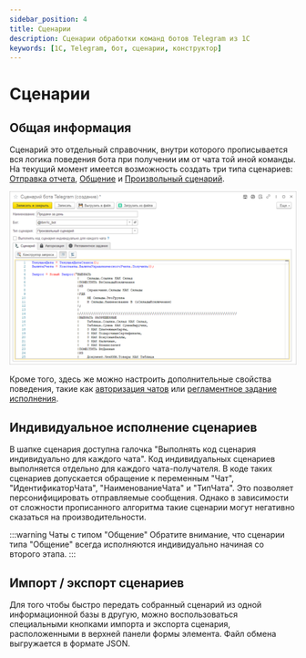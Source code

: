 ```yaml
---
sidebar_position: 4
title: Сценарии
description: Сценарии обработки команд ботов Telegram из 1С
keywords: [1С, Telegram, бот, сценарии, конструктор]
---
```


# Сценарии

## Общая информация

Сценарий это отдельный справочник, внутри которого прописывается вся логика поведения бота при получении им от чата той иной команды. На текущий момент имеется возможность создать три типа сценариев: [Отправка отчета](docs\usage-guide\report-sending.md), [Общение](docs\usage-guide\conversation\conversation.md) и [Произвольный сценарий](docs\usage-guide\arbitrary-script\arbitrary-script.md).

![Сценарий Telegram](../img/script.png)

Кроме того, здесь же можно настроить дополнительные свойства поведения, такие как [авторизация чатов](docs\usage-guide\chat-auth.md) или [регламентное задание исполнения](docs\usage-guide\scheduled-scripts.md).

## Индивидуальное исполнение сценариев

В шапке сценария доступна галочка "Выполнять код сценария индивидуально для каждого чата". Код индивидуальных сценариев выполняется отдельно для каждого чата-получателя. В коде таких сценариев допускается обращение к переменным "Чат", "ИдентификаторЧата", "НаименованиеЧата" и "ТипЧата". Это позволяет персонифицировать отправляемые сообщения. Однако в зависимости от сложности прописанного алгоритма такие сценарии могут негативно сказаться на производительности.

:::warning Чаты с типом "Общение"
Обратите внимание, что сценарии типа "Общение" всегда исполняются индивидуально начиная со второго этапа.
:::

## Импорт / экспорт сценариев

Для того чтобы быстро передать собранный сценарий из одной информационной базы в другую, можно воспользоваться специальными кнопками импорта и экспорта сценария, расположенными в верхней панели формы элемента. Файл обмена выгружается в формате JSON.

